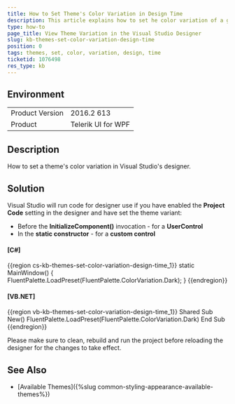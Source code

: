 ```yaml
---
title: How to Set Theme's Color Variation in Design Time
description: This article explains how to set he color variation of a given theme so that it is visible in the Visual Studio designer.
type: how-to
page_title: View Theme Variation in the Visual Studio Designer
slug: kb-themes-set-color-variation-design-time
position: 0
tags: themes, set, color, variation, design, time
ticketid: 1076498
res_type: kb
---
```


## Environment
<table>
	<tbody>
		<tr>
			<td>Product Version</td>
			<td>2016.2 613</td>
		</tr>
		<tr>
			<td>Product</td>
			<td>Telerik UI for WPF</td>
		</tr>
	</tbody>
</table>

## Description

How to set a theme's color variation in Visual Studio's designer.

## Solution

Visual Studio will run code for designer use if you have enabled the **Project Code** setting in the designer and have
set the theme variant:
* Before the **InitializeComponent()** invocation - for a **UserControl**
* In the **static constructor** - for a **custom control**

#### __[C#]__

{{region cs-kb-themes-set-color-variation-design-time_1}}
    static MainWindow()
    {
        FluentPalette.LoadPreset(FluentPalette.ColorVariation.Dark);
    }
{{endregion}}

#### __[VB.NET]__

{{region vb-kb-themes-set-color-variation-design-time_1}}
    Shared Sub New()
        FluentPalette.LoadPreset(FluentPalette.ColorVariation.Dark)
    End Sub
{{endregion}}

Please make sure to clean, rebuild and run the project before reloading the designer for the changes to take effect.

## See Also
* [Available Themes]({%slug common-styling-appearance-available-themes%})